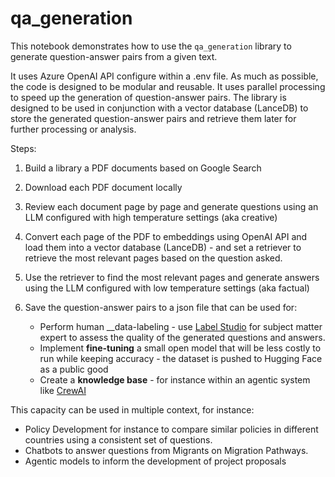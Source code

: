 # qa_generation

This notebook demonstrates how to use the `qa_generation` library to generate question-answer pairs from a given text. 

It uses Azure OpenAI API  configure within a .env file. As much as possible, the code is designed to be modular and reusable. It uses parallel processing to speed up the generation of question-answer pairs.
The library is designed to be used in conjunction with a vector database (LanceDB) to store the generated question-answer pairs and retrieve them later for further processing or analysis.

Steps:

 1. Build a library a PDF documents based on Google Search

 2. Download each PDF document locally

 3. Review each document page by page and generate questions using an LLM configured with high temperature settings (aka creative)

 4. Convert each page of the PDF to embeddings using OpenAI API and load them into a vector database (LanceDB) - and set a retriever to retrieve the most relevant pages based on the question asked.

 5. Use the retriever to find the most relevant pages and generate answers using the LLM configured with low temperature settings (aka factual)

 6. Save the question-answer pairs to a json file that can be used for:
    
    * Perform human __data-labeling - use [Label Studio](https://api.labelstud.io/tutorials/tutorials/evaluate-llm-responses) for subject matter expert to assess the quality of the generated questions and answers.
    * Implement __fine-tuning__ a small open model that will be less costly to run while keeping accuracy - the dataset is pushed to Hugging Face as a public good
    * Create a __knowledge base__ - for instance within an agentic system like [CrewAI](https://docs.crewai.com/concepts/knowledge)
    

This capacity can be used in multiple context, for instance:

- Policy Development for instance to compare similar policies in different countries using a consistent set of questions.
- Chatbots to answer questions from Migrants on Migration Pathways.
- Agentic models to inform the development of project proposals